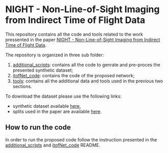 # NIGHT - Non-Line-of-Sight Imaging from Indirect Time of Flight Data

This repository contains all the code and tools related to the work pressented in the paper [NIGHT - Non-Line-of-Sight Imaging from Indirect Time of Flight Data](http://arxiv.org/abs/2403.19376).

The repository is organized in three sub folder:

1. [additional_scripts](./additional_scripts/): contains all the code to genrate and pre-proces the presented synthetic dataset;
2. [itofNet_code](./itofNet_code/): contains the code of the proposed network;
3. [tools](./tools/): contains all the additional data and tools used in the previous two sections.

To download the dataset please use the following links:

* synthetic dataset available [here](https://medialab.dei.unipd.it/paper_data/NLoS_iToF_data/synthetic_data/fixed_camera_full.zip),
* splits used in the paper are available [here](https://medialab.dei.unipd.it/paper_data/NLoS_iToF_data/synthetic_data/fixed_camera_full_splits.zip).

## How to run the code

In order to run the proposed code follow the instruction presented in the [additional_scripts](./additional_scripts/README.md) and [itofNet_code](./itofNet_code/README.md) README.
